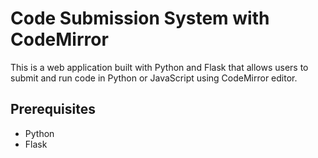 # Code Submission System with CodeMirror

This is a web application built with Python and Flask that allows users to submit and run code in Python or JavaScript using CodeMirror editor.

## Prerequisites

- Python 
- Flask 
  

